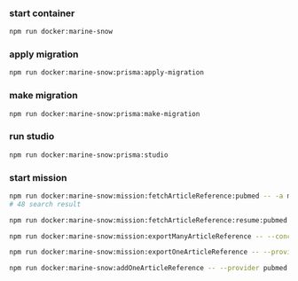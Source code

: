 ### start container
```bash
npm run docker:marine-snow
```

### apply migration
```bash
npm run docker:marine-snow:prisma:apply-migration
```

### make migration
```bash
npm run docker:marine-snow:prisma:make-migration
```

### run studio
```bash
npm run docker:marine-snow:prisma:studio
```

### start mission
```bash
npm run docker:marine-snow:mission:fetchArticleReference:pubmed -- -a metaAnalysis -t 2022/09/13 -f 2022/09/13
# 48 search result

npm run docker:marine-snow:mission:fetchArticleReference:resume:pubmed -- --id [missionId]

npm run docker:marine-snow:mission:exportManyArticleReference -- --concurrency 5

npm run docker:marine-snow:mission:exportOneArticleReference -- --provider pubmed --reference [searchResultReference]

npm run docker:marine-snow:addOneArticleReference -- --provider pubmed --reference [searchResultReference]
```
